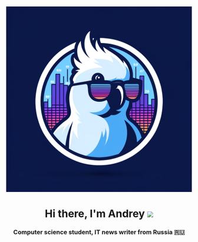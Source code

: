
![Логотип проекта](gitlogo.webp)

<h1 align="center">Hi there, I'm Andrey</> 
<img src="https://github.com/blackcater/blackcater/raw/main/images/Hi.gif" height="32"/></h1>
<h3 align="center">Computer science student, IT news writer from Russia 🇷🇺</h3>
